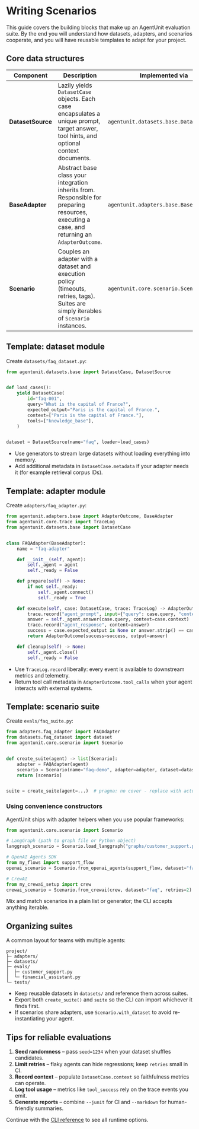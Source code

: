 # Writing Scenarios

This guide covers the building blocks that make up an AgentUnit evaluation suite. By the end you will understand how datasets, adapters, and scenarios cooperate, and you will have reusable templates to adapt for your project.

## Core data structures

| Component | Description | Implemented via |
| --- | --- | --- |
| **DatasetSource** | Lazily yields `DatasetCase` objects. Each case encapsulates a unique prompt, target answer, tool hints, and optional context documents. | `agentunit.datasets.base.DatasetSource` |
| **BaseAdapter** | Abstract base class your integration inherits from. Responsible for preparing resources, executing a case, and returning an `AdapterOutcome`. | `agentunit.adapters.base.BaseAdapter` |
| **Scenario** | Couples an adapter with a dataset and execution policy (timeouts, retries, tags). Suites are simply iterables of `Scenario` instances. | `agentunit.core.scenario.Scenario` |

## Template: dataset module

Create `datasets/faq_dataset.py`:

```python
from agentunit.datasets.base import DatasetCase, DatasetSource


def load_cases():
    yield DatasetCase(
        id="faq-001",
        query="What is the capital of France?",
        expected_output="Paris is the capital of France.",
        context=["Paris is the capital of France."],
        tools=["knowledge_base"],
    )


dataset = DatasetSource(name="faq", loader=load_cases)
```

- Use generators to stream large datasets without loading everything into memory.
- Add additional metadata in `DatasetCase.metadata` if your adapter needs it (for example retrieval corpus IDs).

## Template: adapter module

Create `adapters/faq_adapter.py`:

```python
from agentunit.adapters.base import AdapterOutcome, BaseAdapter
from agentunit.core.trace import TraceLog
from agentunit.datasets.base import DatasetCase


class FAQAdapter(BaseAdapter):
    name = "faq-adapter"

    def __init__(self, agent):
        self._agent = agent
        self._ready = False

    def prepare(self) -> None:
        if not self._ready:
            self._agent.connect()
            self._ready = True

    def execute(self, case: DatasetCase, trace: TraceLog) -> AdapterOutcome:  # type: ignore[override]
        trace.record("agent_prompt", input={"query": case.query, "context": case.context})
        answer = self._agent.answer(case.query, context=case.context)
        trace.record("agent_response", content=answer)
        success = case.expected_output is None or answer.strip() == case.expected_output.strip()
        return AdapterOutcome(success=success, output=answer)

    def cleanup(self) -> None:
        self._agent.close()
        self._ready = False
```

- Use `TraceLog.record` liberally: every event is available to downstream metrics and telemetry.
- Return tool call metadata in `AdapterOutcome.tool_calls` when your agent interacts with external systems.

## Template: scenario suite

Create `evals/faq_suite.py`:

```python
from adapters.faq_adapter import FAQAdapter
from datasets.faq_dataset import dataset
from agentunit.core.scenario import Scenario


def create_suite(agent) -> list[Scenario]:
    adapter = FAQAdapter(agent)
    scenario = Scenario(name="faq-demo", adapter=adapter, dataset=dataset, retries=1, max_turns=10)
    return [scenario]


suite = create_suite(agent=...)  # pragma: no cover - replace with actual agent
```

### Using convenience constructors

AgentUnit ships with adapter helpers when you use popular frameworks:

```python
from agentunit.core.scenario import Scenario

# LangGraph (path to graph file or Python object)
langgraph_scenario = Scenario.load_langgraph("graphs/customer_support.py", dataset="faq")

# OpenAI Agents SDK
from my_flows import support_flow
openai_scenario = Scenario.from_openai_agents(support_flow, dataset="faq", name="support-flow")

# CrewAI
from my_crewai_setup import crew
crewai_scenario = Scenario.from_crewai(crew, dataset="faq", retries=2)
```

Mix and match scenarios in a plain list or generator; the CLI accepts anything iterable.

## Organizing suites

A common layout for teams with multiple agents:

```
project/
├─ adapters/
├─ datasets/
├─ evals/
│  ├─ customer_support.py
│  └─ financial_assistant.py
└─ tests/
```

- Keep reusable datasets in `datasets/` and reference them across suites.
- Export both `create_suite()` and `suite` so the CLI can import whichever it finds first.
- If scenarios share adapters, use `Scenario.with_dataset` to avoid re-instantiating your agent.

## Tips for reliable evaluations

1. **Seed randomness** – pass `seed=1234` when your dataset shuffles candidates.
2. **Limit retries** – flaky agents can hide regressions; keep `retries` small in CI.
3. **Record context** – populate `DatasetCase.context` so faithfulness metrics can operate.
4. **Log tool usage** – metrics like `tool_success` rely on the trace events you emit.
5. **Generate reports** – combine `--junit` for CI and `--markdown` for human-friendly summaries.

Continue with the [CLI reference](cli.md) to see all runtime options.
